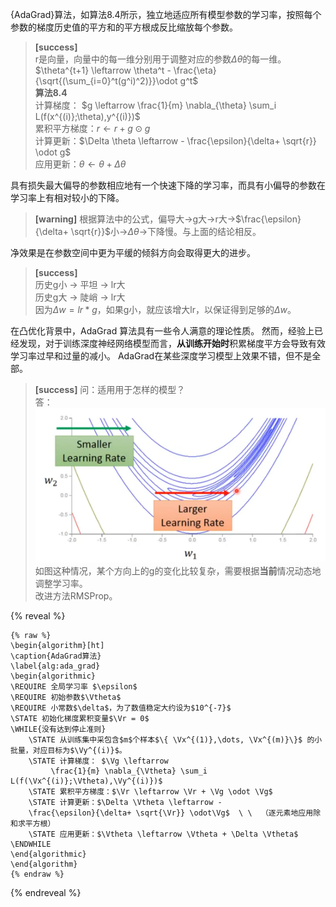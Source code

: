 {AdaGrad}算法，如算法8.4所示，独立地适应所有模型参数的学习率，按照每个参数的梯度历史值的平方和的平方根成反比缩放每个参数。  
> **[success]**  
r是向量，向量中的每一维分别用于调整对应的参数$\Delta \theta$的每一维。    
$\theta^{t+1} \leftarrow \theta^t - \frac{\eta}{\sqrt{(\sum_{i=0}^t(g^i)^2)}}\odot g^t$    
**算法8.4**  
计算梯度： $g \leftarrow \frac{1}{m} \nabla_{\theta} \sum_i L(f(x^{(i)};\theta),y^{(i)})$   
累积平方梯度：$r \leftarrow r + g \odot g$    
计算更新：$\Delta \theta \leftarrow - \frac{\epsilon}{\delta+ \sqrt{r}} \odot g$  
应用更新：$\theta \leftarrow \theta + \Delta \theta$  

具有损失最大偏导的参数相应地有一个快速下降的学习率，而具有小偏导的参数在学习率上有相对较小的下降。  
> **[warning]** 根据算法中的公式，偏导大->g大->r大->$\frac{\epsilon}{\delta+ \sqrt{r}}$小->$\Delta \theta$->下降慢。与上面的结论相反。  

净效果是在参数空间中更为平缓的倾斜方向会取得更大的进步。  
> **[success]**  
> 历史g小 -> 平坦 -> lr大  
> 历史g大 -> 陡峭 -> lr大  
> 因为$\Delta w = lr * g$，如果g小，就应该增大lr，以保证得到足够的$\Delta w$。  

在凸优化背景中，AdaGrad 算法具有一些令人满意的理论性质。
然而，经验上已经发现，对于训练深度神经网络模型而言，**从训练开始时**积累梯度平方会导致有效学习率过早和过量的减小。
AdaGrad在某些深度学习模型上效果不错，但不是全部。  
> **[success]** 问：适用用于怎样的模型？  
> 答：![](/assets/images/Chapter8/3.png)  
> 如图这种情况，某个方向上的g的变化比较复杂，需要根据**当前**情况动态地调整学习率。  
> 改进方法RMSProp。  



{% reveal %}
```
{% raw %}
\begin{algorithm}[ht]
\caption{AdaGrad算法}
\label{alg:ada_grad}
\begin{algorithmic}
\REQUIRE 全局学习率 $\epsilon$
\REQUIRE 初始参数$\Vtheta$
\REQUIRE 小常数$\delta$，为了数值稳定大约设为$10^{-7}$
\STATE 初始化梯度累积变量$\Vr = 0$
\WHILE{没有达到停止准则}
    \STATE 从训练集中采包含$m$个样本$\{ \Vx^{(1)},\dots, \Vx^{(m)}\}$ 的小批量，对应目标为$\Vy^{(i)}$。
    \STATE 计算梯度： $\Vg \leftarrow  
         \frac{1}{m} \nabla_{\Vtheta} \sum_i L(f(\Vx^{(i)};\Vtheta),\Vy^{(i)})$ 
    \STATE 累积平方梯度：$\Vr \leftarrow \Vr + \Vg \odot \Vg$
    \STATE 计算更新：$\Delta \Vtheta \leftarrow -
    \frac{\epsilon}{\delta+ \sqrt{\Vr}} \odot\Vg$  \ \  （逐元素地应用除和求平方根）
    \STATE 应用更新：$\Vtheta \leftarrow \Vtheta + \Delta \Vtheta$
\ENDWHILE
\end{algorithmic}
\end{algorithm}
{% endraw %}
```
{% endreveal %}